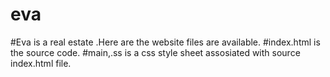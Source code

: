 # eva
#Eva is a real estate .Here are the website files are available.
#index.html is the source code.
#main,.ss is a css style sheet assosiated with source index.html file.
